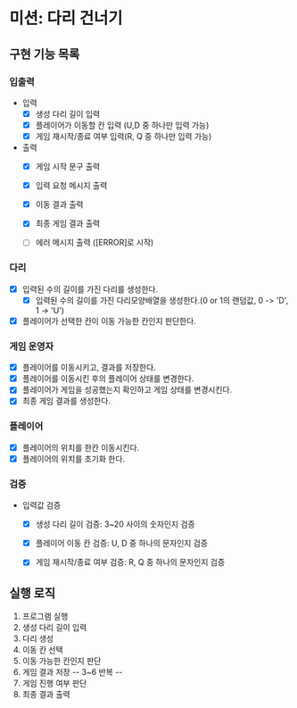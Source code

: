 # 미션: 다리 건너기

## 구현 기능 목록

### 입출력
- 입력
    - [X] 생성 다리 길이 입력
    - [X] 플레이어가 이동할 칸 입력 (U,D 중 하나만 입력 가능)
    - [X] 게임 재시작/종료 여부 입력(R, Q 중 하나만 입력 가능)

- 출력
    - [X] 게임 시작 문구 출력
    - [X] 입력 요청 메시지 출력
    - [X] 이동 결과 출력
    - [X] 최종 게임 결과 출력
    - [ ] 에러 메시지 출력 ([ERROR]로 시작)


### 다리
- [X] 입력된 수의 길이를 가진 다리를 생성한다.
  - [X] 입력된 수의 길이를 가진 다리모양배열을 생성한다.(0 or 1의 랜덤값, 0 -> 'D', 1 -> 'U')
- [X] 플레이어가 선택한 칸이 이동 가능한 칸인지 판단한다.

### 게임 운영자
- [X] 플레이어를 이동시키고, 결과를 저장한다.
- [X] 플레이어를 이동시킨 후의 플레이어 상태를 변경한다.
- [X] 플레이어가 게임을 성공했는지 확인하고 게임 상태를 변경시킨다.
- [X] 최종 게임 결과를 생성한다.

### 플레이어
- [X] 플레이어의 위치를 한칸 이동시킨다.
- [X] 플레이어의 위치를 초기화 한다.

### 검증
- 입력값 검증
    - [X] 생성 다리 길이 검증: 3~20 사이의 숫자인지 검증
    - [X] 플레이어 이동 칸 검증: U, D 중 하나의 문자인지 검증
    - [X] 게임 재시작/종료 여부 검증: R, Q 중 하나의 문자인지 검증



## 실행 로직

1. 프로그램 실행
2. 생성 다리 길이 입력
3. 다리 생성
4. 이동 칸 선택
5. 이동 가능한 칸인지 판단
6. 게임 결과 저장  -- 3~6 반복 --
7. 게임 진행 여부 판단
8. 최종 결과 출력
